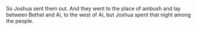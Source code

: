 So Joshua sent them out. And they went to the place of ambush and lay between Bethel and Ai, to the west of Ai, but Joshua spent that night among the people.
